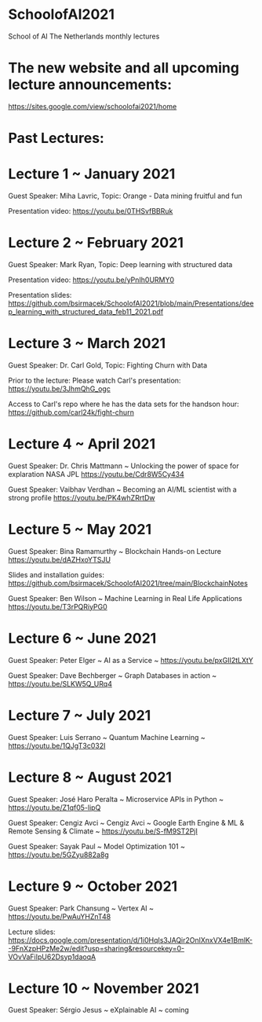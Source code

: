 # SchoolofAI2021
School of AI The Netherlands monthly lectures

# The new website and all upcoming lecture announcements:
https://sites.google.com/view/schoolofai2021/home


# Past Lectures:

# Lecture 1 ~ January 2021
Guest Speaker: Miha Lavric, Topic: Orange - Data mining fruitful and fun

Presentation video: https://youtu.be/0THSvfBBRuk

# Lecture 2 ~ February 2021
Guest Speaker: Mark Ryan, Topic: Deep learning with structured data

Presentation video: https://youtu.be/yPnIh0URMY0

Presentation slides:
https://github.com/bsirmacek/SchoolofAI2021/blob/main/Presentations/deep_learning_with_structured_data_feb11_2021.pdf


# Lecture 3 ~ March 2021
Guest Speaker: Dr. Carl Gold, Topic: Fighting Churn with Data

Prior to the lecture:
Please watch Carl's presentation: https://youtu.be/3JhmQhG_ogc

Access to Carl's repo where he has the data sets for the handson hour: https://github.com/carl24k/fight-churn

# Lecture 4 ~ April 2021
Guest Speaker: Dr. Chris Mattmann ~ Unlocking the power of space for explaration NASA JPL 
https://youtu.be/Cdr8W5Cy434


Guest Speaker: Vaibhav Verdhan ~ Becoming an AI/ML scientist with a strong profile 
https://youtu.be/PK4whZRrtDw


# Lecture 5 ~ May 2021
Guest Speaker: Bina Ramamurthy ~ Blockchain Hands-on Lecture https://youtu.be/dAZHxoYTSJU

Slides and installation guides: https://github.com/bsirmacek/SchoolofAI2021/tree/main/BlockchainNotes


Guest Speaker: Ben Wilson ~ Machine Learning in Real Life Applications https://youtu.be/T3rPQRiyPG0


# Lecture 6 ~ June 2021
Guest Speaker:  Peter Elger ~ AI as a Service ~ https://youtu.be/pxGII2tLXtY


Guest Speaker:  Dave Bechberger ~ Graph Databases in action ~ https://youtu.be/SLKW5Q_URq4


# Lecture 7 ~ July 2021
Guest Speaker:  Luis Serrano ~ Quantum Machine Learning ~ https://youtu.be/1QJgT3c032I


# Lecture 8 ~ August 2021
Guest Speaker:  José Haro Peralta ~ Microservice APIs in Python ~ https://youtu.be/Z1qf05-lipQ

Guest Speaker: Cengiz Avci ~ Cengiz Avci ~ Google Earth Engine & ML & Remote Sensing & Climate ~ https://youtu.be/S-fM9ST2PjI

Guest Speaker: Sayak Paul ~ Model Optimization 101 ~ https://youtu.be/5GZyu882a8g
 

# Lecture 9 ~ October 2021
Guest Speaker:  Park Chansung ~ Vertex AI ~ https://youtu.be/PwAuYHZnT48

Lecture slides: https://docs.google.com/presentation/d/1i0HqIs3JAQir2OnlXnxVX4e1BmlK--9FnXzpHPzMe2w/edit?usp=sharing&resourcekey=0-VOvVaFiIpU62Dsyp1daoqA


# Lecture 10 ~ November 2021
Guest Speaker:  Sérgio Jesus ~ eXplainable AI ~ coming
 
